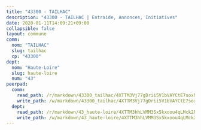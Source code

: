 ```yaml
---
title: "43300 - TAILHAC"
description: "43300 - TAILHAC | Entraide, Annonces, Initiatives"
date: 2020-01-11T14:09:21+09:00
collapsible: false
layout: commune
comm:
  nom: "TAILHAC"
  slug: tailhac
  cp: "43300"
dept:
  nom: "Haute-Loire"
  slug: haute-loire
  num: "43"
peerpad:
  comm:
    read_path: /r/markdown/43300_tailhac/4XTTM3Vj77gDrii5V1bVAYCtE7soxN8aGMEgiFUTipxNaf2Db
    write_path: /w/markdown/43300_tailhac/4XTTM3Vj77gDrii5V1bVAYCtE7soxN8aGMEgiFUTipxNaf2Db-K3TgUtYy1UaMw3dEmmqZMQZJjkLxrBp4WZr6FFLVxa2qmGNoZSQn2CGX9BB6pFD2qeLJH7uDFdNAZVKVg9mHFCBAYqqmMoXAjFJ2Do5Q2BZ7tjT7CTrZWuUxn5qkdw27MPGnfSYu
  dept:
    read_path: /r/markdown/43_haute-loire/4XTTM3hhLVMM3Sx5kxoou4qLMck2RjGiJF8bjxPuKy3VyRdWX
    write_path: /w/markdown/43_haute-loire/4XTTM3hhLVMM3Sx5kxoou4qLMck2RjGiJF8bjxPuKy3VyRdWX-K3TgTnndWXCUw13Pw3gJoEo9qHUCGXZ4frH2coLZWWDcoWKo22cU2VNENpi117F5bi6bu3WHMPd2VTrETU2R5owQhCBrUQgvCKerk4NqeDhN66egG9mHY8CCfEckbCp9SecEdL6b
---
```



